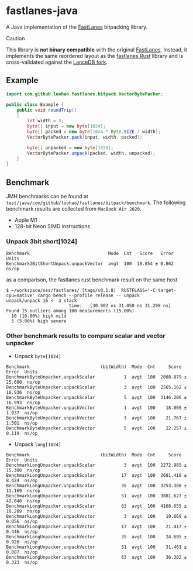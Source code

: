 # fastlanes-java

A Java implementation of the [FastLanes](https://github.com/cwida/FastLanes) bitpacking library.

> [!CAUTION]
> This library is **not binary compatible** with the original [FastLanes](https://github.com/cwida/FastLanes). Instead, it implements the same reordered layout as the [fastlanes Rust](https://github.com/spiraldb/fastlanes) library and is cross-validated against the [LanceDB fork](https://github.com/lancedb/lance/blob/main/rust/lance-encoding/src/encodings/physical/bitpack_fastlanes.rs).

## Example
```java
import com.github.luohao.fastlanes.bitpack.VectorBytePacker;

public class Example {
    public void roundTrip()
    {
        int width = 3;
        byte[] input = new byte[1024];
        byte[] packed = new byte[1024 * Byte.SIZE / width];
        VectorBytePacker.pack(input, width, packed);

        byte[] unpacked = new byte[1024];
        VectorBytePacker.unpack(packed, width, unpacked);
    }
}
```

## Benchmark
JMH benchmarks can be found at `test/java/com/github/luohao/fastlanes/bitpack/benchmark`.
The following benchmark results are collected from `MacBook Air 2020`.
* Apple M1
* 128-bit Neon SIMD instructions

### Unpack 3bit short[1024]

```text
Benchmark                              Mode  Cnt   Score   Error  Units
Benchmark3BitShortUnpack.unpackVector  avgt  100  18.854 ± 0.862  ns/op
```

as a comparison, the fastlanes rust benchmark result on the same host
```text
$ ~/workspace/oss/fastlanes/ [tags/v0.1.8]  RUSTFLAGS='-C target-cpu=native' cargo bench --profile release -- unpack 
unpack/unpack 16 <- 3 stack
                        time:   [30.902 ns 31.050 ns 31.298 ns]
Found 15 outliers among 100 measurements (15.00%)
  10 (10.00%) high mild
  5 (5.00%) high severe
```

### Other benchmark results to compare scalar and vector unpacker
* Unpack `byte[1024]`
```text
Benchmark                           (bitWidth)  Mode  Cnt     Score    Error  Units
BenchmarkByteUnpacker.unpackScalar           1  avgt  100  2008.879 ± 25.600  ns/op
BenchmarkByteUnpacker.unpackScalar           3  avgt  100  2565.162 ± 16.936  ns/op
BenchmarkByteUnpacker.unpackScalar           5  avgt  100  3146.206 ± 16.993  ns/op
BenchmarkByteUnpacker.unpackVector           1  avgt  100    18.005 ±  1.937  ns/op
BenchmarkByteUnpacker.unpackVector           3  avgt  100    21.767 ±  1.501  ns/op
BenchmarkByteUnpacker.unpackVector           5  avgt  100    22.257 ±  0.119  ns/op
```

* Unpack `long[1024]`
```text
Benchmark                           (bitWidth)  Mode  Cnt     Score    Error  Units
BenchmarkLongUnpacker.unpackScalar           3  avgt  100  2272.985 ± 15.300  ns/op
BenchmarkLongUnpacker.unpackScalar          17  avgt  100  2681.418 ±  8.424  ns/op
BenchmarkLongUnpacker.unpackScalar          35  avgt  100  3253.380 ± 11.169  ns/op
BenchmarkLongUnpacker.unpackScalar          51  avgt  100  3881.627 ± 42.040  ns/op
BenchmarkLongUnpacker.unpackScalar          63  avgt  100  4168.655 ± 18.289  ns/op
BenchmarkLongUnpacker.unpackVector           3  avgt  100    19.669 ±  0.056  ns/op
BenchmarkLongUnpacker.unpackVector          17  avgt  100    21.417 ±  0.446  ns/op
BenchmarkLongUnpacker.unpackVector          35  avgt  100    24.695 ±  0.920  ns/op
BenchmarkLongUnpacker.unpackVector          51  avgt  100    31.461 ±  0.087  ns/op
BenchmarkLongUnpacker.unpackVector          63  avgt  100    36.302 ±  0.323  ns/op
```